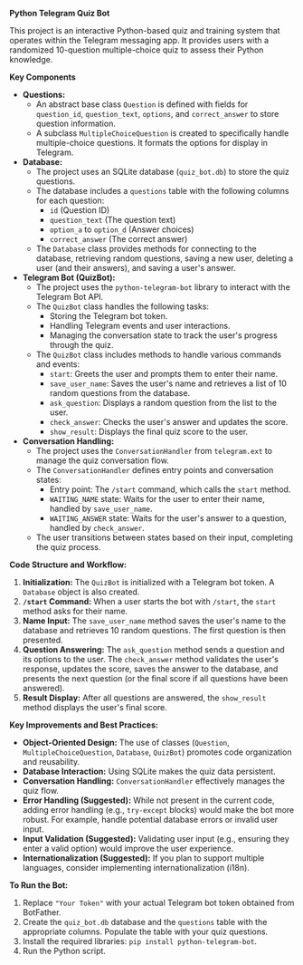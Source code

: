 **Python Telegram Quiz Bot**

This project is an interactive Python-based quiz and training system that operates within the Telegram messaging app. It provides users with a randomized 10-question multiple-choice quiz to assess their Python knowledge.

**Key Components**

*   **Questions:**
    *   An abstract base class `Question` is defined with fields for `question_id`, `question_text`, `options`, and `correct_answer` to store question information.
    *   A subclass `MultipleChoiceQuestion` is created to specifically handle multiple-choice questions. It formats the options for display in Telegram.
*   **Database:**
    *   The project uses an SQLite database (`quiz_bot.db`) to store the quiz questions.
    *   The database includes a `questions` table with the following columns for each question:
        *   `id` (Question ID)
        *   `question_text` (The question text)
        *   `option_a` to `option_d` (Answer choices)
        *   `correct_answer` (The correct answer)
    *   The `Database` class provides methods for connecting to the database, retrieving random questions, saving a new user, deleting a user (and their answers), and saving a user's answer.
*   **Telegram Bot (QuizBot):**
    *   The project uses the `python-telegram-bot` library to interact with the Telegram Bot API.
    *   The `QuizBot` class handles the following tasks:
        *   Storing the Telegram bot token.
        *   Handling Telegram events and user interactions.
        *   Managing the conversation state to track the user's progress through the quiz.
    *   The `QuizBot` class includes methods to handle various commands and events:
        *   `start`: Greets the user and prompts them to enter their name.
        *   `save_user_name`: Saves the user's name and retrieves a list of 10 random questions from the database.
        *   `ask_question`: Displays a random question from the list to the user.
        *   `check_answer`: Checks the user's answer and updates the score.
        *   `show_result`: Displays the final quiz score to the user.
*   **Conversation Handling:**
    *   The project uses the `ConversationHandler` from `telegram.ext` to manage the quiz conversation flow.
    *   The `ConversationHandler` defines entry points and conversation states:
        *   Entry point: The `/start` command, which calls the `start` method.
        *   `WAITING_NAME` state: Waits for the user to enter their name, handled by `save_user_name`.
        *   `WAITING_ANSWER` state: Waits for the user's answer to a question, handled by `check_answer`.
    *   The user transitions between states based on their input, completing the quiz process.

**Code Structure and Workflow:**

1.  **Initialization:** The `QuizBot` is initialized with a Telegram bot token. A `Database` object is also created.
2.  **`/start` Command:** When a user starts the bot with `/start`, the `start` method asks for their name.
3.  **Name Input:** The `save_user_name` method saves the user's name to the database and retrieves 10 random questions. The first question is then presented.
4.  **Question Answering:** The `ask_question` method sends a question and its options to the user. The `check_answer` method validates the user's response, updates the score, saves the answer to the database, and presents the next question (or the final score if all questions have been answered).
5.  **Result Display:** After all questions are answered, the `show_result` method displays the user's final score.

**Key Improvements and Best Practices:**

*   **Object-Oriented Design:** The use of classes (`Question`, `MultipleChoiceQuestion`, `Database`, `QuizBot`) promotes code organization and reusability.
*   **Database Interaction:** Using SQLite makes the quiz data persistent.
*   **Conversation Handling:** `ConversationHandler` effectively manages the quiz flow.
*   **Error Handling (Suggested):** While not present in the current code, adding error handling (e.g., `try-except` blocks) would make the bot more robust. For example, handle potential database errors or invalid user input.
*   **Input Validation (Suggested):** Validating user input (e.g., ensuring they enter a valid option) would improve the user experience.
*   **Internationalization (Suggested):** If you plan to support multiple languages, consider implementing internationalization (i18n).

**To Run the Bot:**

1.  Replace `"Your Token"` with your actual Telegram bot token obtained from BotFather.
2.  Create the `quiz_bot.db` database and the `questions` table with the appropriate columns. Populate the table with your quiz questions.
3.  Install the required libraries: `pip install python-telegram-bot`.
4.  Run the Python script.
